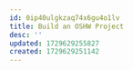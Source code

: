 ```yaml
---
id: 0ip40ulgkzaq74x6gu4o1lv
title: Build an OSHW Project
desc: ''
updated: 1729629255827
created: 1729629251142
---
```

